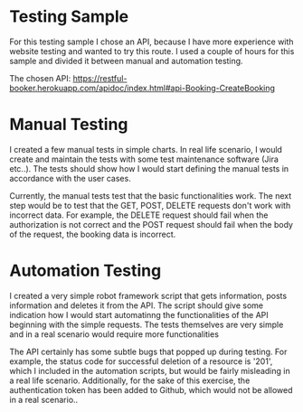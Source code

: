 # Testing Sample

For this testing sample I chose an API, because I have more experience with website testing and wanted to try this route. I used a couple of hours for this sample and divided it between manual and automation testing.

The chosen API: https://restful-booker.herokuapp.com/apidoc/index.html#api-Booking-CreateBooking 

# Manual Testing 
I created a few manual tests in simple charts. In real life scenario, I would create and maintain the tests with some test maintenance software (Jira etc..). 
The tests should show how I would start defining the manual tests in accordance with the user cases.

Currently, the manual tests test that the basic functionalities work. The next step would be to test that the GET, POST, DELETE requests don't work with incorrect data. For example, the DELETE request should fail when the authorization is not correct and the POST request should fail when the body of the request, the booking data is incorrect. 


# Automation Testing 
I created a very simple robot framework script that gets information, posts information and deletes it from the API.
The script should give some indication how I would start automatinng the functionalities of the API beginning with the simple requests. 
The tests themselves are very simple and in a real scenario would require more functionalities 


The API certainly has some subtle bugs that popped up during testing. 
For example, the status code for successful deletion of a resource is '201', which I included in the automation scripts, but would be fairly misleading in a real life scenario. 
Additionally, for the sake of this exercise, the authentication token has been added to Github, which would not be allowed in a real scenario..
